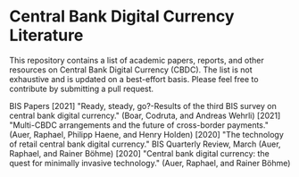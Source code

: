 # Central Bank Digital Currency Literature
This repository contains a list of academic papers, reports, and other resources on Central Bank Digital Currency (CBDC). The list is not exhaustive and is updated on a best-effort basis. Please feel free to contribute by submitting a pull request.

BIS Papers
[2021] "Ready, steady, go?-Results of the third BIS survey on central bank digital currency." (Boar, Codruta, and Andreas Wehrli)
[2021] "Multi-CBDC arrangements and the future of cross-border payments." (Auer, Raphael, Philipp Haene, and Henry Holden)
[2020] "The technology of retail central bank digital currency." BIS Quarterly Review, March (Auer, Raphael, and Rainer Böhme)
[2020] "Central bank digital currency: the quest for minimally invasive technology." (Auer, Raphael, and Rainer Böhme)
